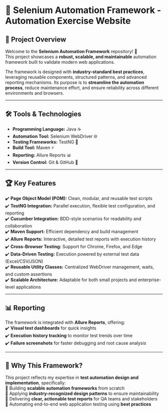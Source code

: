 # 🚀 Selenium Automation Framework - Automation Exercise Website

## 📖 Project Overview
Welcome to the **Selenium Automation Framework** repository! 🎯  
This project showcases a **robust, scalable, and maintainable** automation framework built to validate modern web applications.  

The framework is designed with **industry-standard best practices**, leveraging reusable components, structured patterns, and advanced reporting mechanisms. Its purpose is to **streamline the automation process**, reduce maintenance effort, and ensure reliability across different environments and browsers.

---

## 🛠 Tools & Technologies
- **Programming Language:** Java ☕  
- **Automation Tool:** Selenium WebDriver 🌐  
- **Testing Frameworks:** TestNG 🧪  
- **Build Tool:** Maven ⚡  
- **Reporting:** Allure Reports 📊  
- **Version Control:** Git & GitHub 🐙  

---

## 🏆 Key Features
✔️ **Page Object Model (POM):** Clean, modular, and reusable test scripts  
✔️ **TestNG Integration:** Parallel execution, flexible test configuration, and reporting  
✔️ **Cucumber Integration:** BDD-style scenarios for readability and collaboration  
✔️ **Maven Support:** Efficient dependency and build management  
✔️ **Allure Reports:** Interactive, detailed test reports with execution history  
✔️ **Cross-Browser Testing:** Support for Chrome, Firefox, and Edge  
✔️ **Data-Driven Testing:** Execution powered by external test data (Excel/CSV/JSON)  
✔️ **Reusable Utility Classes:** Centralized WebDriver management, waits, and custom assertions  
✔️ **Scalable Architecture:** Adaptable for both small projects and enterprise-level applications  

---

## 📊 Reporting
The framework is integrated with **Allure Reports**, offering:  
✔️ **Visual test dashboards** for quick insights  
✔️ **Execution history tracking** to monitor test trends over time  
✔️ **Failure screenshots** for faster debugging and root cause analysis  

---

## 🎯 Why This Framework?
This project reflects my expertise in **test automation design and implementation**, specifically:  
🔹 Building **scalable automation frameworks** from scratch  
🔹 Applying **industry-recognized design patterns** to ensure maintainability  
🔹 Delivering **clear, actionable test reports** for QA teams and stakeholders  
🔹 Automating end-to-end web application testing using **best practices**  
